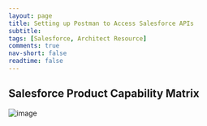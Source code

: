 ```yaml
---
layout: page
title: Setting up Postman to Access Salesforce APIs
subtitle: 
tags: [Salesforce, Architect Resource]
comments: true
nav-short: false
readtime: false
---
```


## Salesforce Product Capability Matrix

![image](https://user-images.githubusercontent.com/2145211/97807581-a3147680-1c2f-11eb-803d-7b700a62285b.png)


